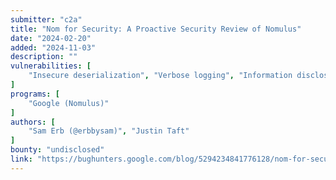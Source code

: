 ```yaml
---
submitter: "c2a"
title: "Nom for Security: A Proactive Security Review of Nomulus"
date: "2024-02-20"
added: "2024-11-03"
description: ""
vulnerabilities: [
    "Insecure deserialization", "Verbose logging", "Information disclosure", "Cryptographic issues", "Authentication bypass"
]
programs: [
    "Google (Nomulus)"
]
authors: [
    "Sam Erb (@erbbysam)", "Justin Taft"
]
bounty: "undisclosed"
link: "https://bughunters.google.com/blog/5294234841776128/nom-for-security-a-proactive-security-review-of-nomulus"
---
```




